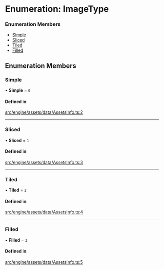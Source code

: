 # Enumeration: ImageType


### Enumeration Members

- [Simple](ImageType.md#simple)
- [Sliced](ImageType.md#sliced)
- [Tiled](ImageType.md#tiled)
- [Filled](ImageType.md#filled)

## Enumeration Members

### Simple

• **Simple** = ``0``

#### Defined in

[src/engine/assets/data/AssetsInfo.ts:2](https://github.com/Orillusion/orillusion/blob/main/src/engine/assets/data/AssetsInfo.ts#L2)

___

### Sliced

• **Sliced** = ``1``

#### Defined in

[src/engine/assets/data/AssetsInfo.ts:3](https://github.com/Orillusion/orillusion/blob/main/src/engine/assets/data/AssetsInfo.ts#L3)

___

### Tiled

• **Tiled** = ``2``

#### Defined in

[src/engine/assets/data/AssetsInfo.ts:4](https://github.com/Orillusion/orillusion/blob/main/src/engine/assets/data/AssetsInfo.ts#L4)

___

### Filled

• **Filled** = ``3``

#### Defined in

[src/engine/assets/data/AssetsInfo.ts:5](https://github.com/Orillusion/orillusion/blob/main/src/engine/assets/data/AssetsInfo.ts#L5)
